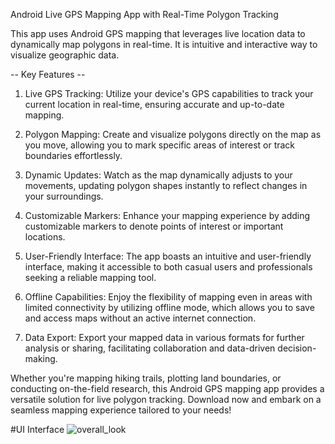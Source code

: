 Android Live GPS Mapping App with Real-Time Polygon Tracking

This app uses Android GPS mapping that leverages live location data to dynamically map polygons in real-time.
It is intuitive and interactive way to visualize geographic data.

-- Key Features --
1. Live GPS Tracking: Utilize your device's GPS capabilities to track your current location in real-time, ensuring accurate and up-to-date mapping.

2. Polygon Mapping: Create and visualize polygons directly on the map as you move, allowing you to mark specific areas of interest or track boundaries effortlessly.

3. Dynamic Updates: Watch as the map dynamically adjusts to your movements, updating polygon shapes instantly to reflect changes in your surroundings.

4. Customizable Markers: Enhance your mapping experience by adding customizable markers to denote points of interest or important locations.

5. User-Friendly Interface: The app boasts an intuitive and user-friendly interface, making it accessible to both casual users and professionals seeking a reliable mapping tool.

6. Offline Capabilities: Enjoy the flexibility of mapping even in areas with limited connectivity by utilizing offline mode, which allows you to save and access maps without an active internet connection.

7. Data Export: Export your mapped data in various formats for further analysis or sharing, facilitating collaboration and data-driven decision-making.

Whether you're mapping hiking trails, plotting land boundaries, or conducting on-the-field research, this Android GPS mapping app provides a versatile solution for live polygon tracking.
Download now and embark on a seamless mapping experience tailored to your needs!

#UI Interface
![overall_look](https://github.com/Shariz254/LiveLocationMapping---GoogleMaps-Java/assets/65715258/22dcee35-d5cd-44ef-ad25-a2ea105f4ed5)
